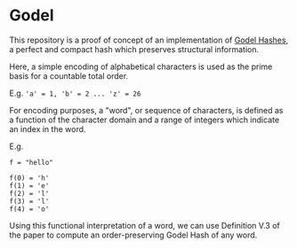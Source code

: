 # Godel

This repository is a proof of concept of an implementation of [Godel Hashes](https://doi.org/10.1109/SCAM.2014.40),
a perfect and compact hash which preserves structural information.


Here, a simple encoding of alphabetical characters is used as the prime basis for a countable total order.

E.g.
`'a' = 1, 'b' = 2 ... 'z' = 26`


For encoding purposes, a "word", or sequence of characters, is defined as a function of the character domain
and a range of integers which indicate an index in the word.

E.g.
```
f = "hello"

f(0) = 'h'
f(1) = 'e'
f(2) = 'l'
f(3) = 'l'
f(4) = 'o'
```

Using this functional interpretation of a word, we can use Definition V.3 of the paper to compute an order-preserving
Godel Hash of any word.
